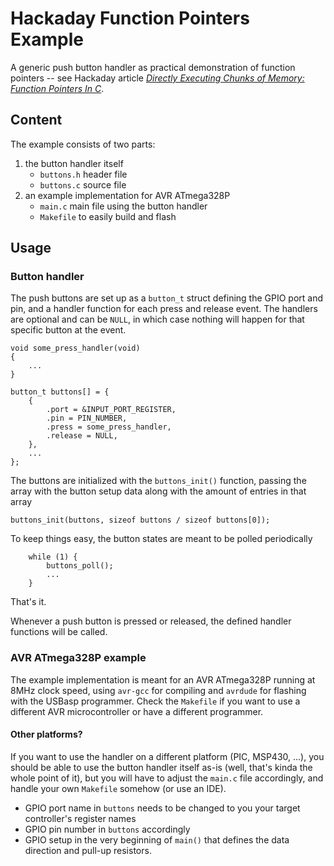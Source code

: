 # Hackaday Function Pointers Example

A generic push button handler as practical demonstration of function pointers -- see Hackaday article [*Directly Executing Chunks of Memory: Function Pointers In C*](http://hackaday.com/2018/05/02/directly-executing-chunks-of-memory-function-pointers-in-c/).

## Content

The example consists of two parts:
1. the button handler itself
    * `buttons.h` header file
    * `buttons.c` source file
2. an example implementation for AVR ATmega328P
    * `main.c` main file using the button handler
    * `Makefile` to easily build and flash

## Usage

### Button handler
The push buttons are set up as a `button_t` struct defining the GPIO port and pin, and a handler function for each press and release event. The handlers are optional and can be `NULL`, in which case nothing will happen for that specific button at the event.
```
void some_press_handler(void)
{
    ...
}
```
```
button_t buttons[] = {
    {
        .port = &INPUT_PORT_REGISTER,
        .pin = PIN_NUMBER,
        .press = some_press_handler,
        .release = NULL,
    },
    ...
};
```

The buttons are initialized with the `buttons_init()` function, passing the array with the button setup data along with the amount of entries in that array
```
buttons_init(buttons, sizeof buttons / sizeof buttons[0]);
```

To keep things easy, the button states are meant to be polled periodically
```
    while (1) {
        buttons_poll();
        ...
    }
```

That's it.

Whenever a push button is pressed or released, the defined handler functions will be called.

### AVR ATmega328P example

The example implementation is meant for an AVR ATmega328P running at 8MHz clock speed, using `avr-gcc` for compiling and `avrdude` for flashing with the USBasp programmer. Check the `Makefile` if you want to use a different AVR microcontroller or have a different programmer.

#### Other platforms?

If you want to use the handler on a different platform (PIC, MSP430, ...), you should be able to use the button handler itself as-is (well, that's kinda the whole point of it), but you will have to adjust the `main.c` file accordingly, and handle your own `Makefile` somehow (or use an IDE).
* GPIO port name in `buttons` needs to be changed to you your target controller's register names
* GPIO pin number in `buttons` accordingly
* GPIO setup in the very beginning of `main()` that defines the data direction and pull-up resistors.
